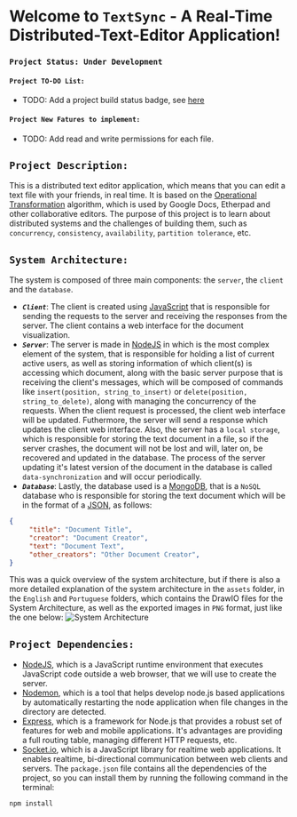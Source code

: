 # Welcome to `TextSync` - A Real-Time Distributed-Text-Editor Application!

### `Project Status: Under Development`

#### `Project TO-DO List:`
- TODO: Add a project build status badge, see [here](https://docs.github.com/en/actions/managing-workflow-runs/adding-a-workflow-status-badge)

#### `Project New Fatures to implement:`
- TODO: Add read and write permissions for each file.  

## `Project Description:`
This is a distributed text editor application, which means that you can edit a text file with your friends, in real time. It is based on the [Operational Transformation](https://en.wikipedia.org/wiki/Operational_transformation) algorithm, which is used by Google Docs, Etherpad and other collaborative editors.
The purpose of this project is to learn about distributed systems and the challenges of building them, such as `concurrency`, `consistency`, `availability`, `partition tolerance`, etc.

## `System Architecture:`
The system is composed of three main components: the `server`, the `client` and the `database`.  
- ***`Client`***: The client is created using [JavaScript](https://developer.mozilla.org/en-US/docs/Web/JavaScript) that is responsible for sending the requests to the server and receiving the responses from the server. The client contains a web interface for the document visualization.  
- ***`Server`***: The server is made in [NodeJS](https://nodejs.org/en/docs) in which is the most complex element of the system, that is responsible for holding a list of current active users, as well as storing information of which client(s) is accessing which document, along with the basic server purpose that is receiving the client's messages, which will be composed of commands like `insert(position, string_to_insert)` or `delete(position, string_to_delete)`, along with managing the concurrency of the requests. When the client request is processed, the client web interface will be updated. Futhermore, the server will send a response which updates the client web interface. Also, the server has a `local storage`, which is responsible for storing the text document in a file, so if the server crashes, the document will not be lost and will, later on, be recovered and updated in the database. The process of the server updating it's latest version of the document in the database is called `data-synchronization` and will occur periodically.  
- ***`Database`***: Lastly, the database used is a [MongoDB](https://www.mongodb.com/docs/manual/tutorial/getting-started/), that is a `NoSQL` database who is responsible for storing the text document which will be in the format of a [JSON](https://json-schema.org/learn/getting-started-step-by-step.html), as follows: 
```json
{
	 "title": "Document Title",
	 "creator": "Document Creator",
	 "text": "Document Text",
	 "other_creators": "Other Document Creator",
}
```
This was a quick overview of the system architecture, but if there is also a more detailed explanation of the system architecture in the `assets` folder, in the `English` and `Portuguese` folders, which contains the DrawIO files for the System Architecture, as well as the exported images in `PNG` format, just like the one below:
![System Architecture](https://github.com/BrenoFariasdaSilva/TextSync/blob/main/assets/English/TextSync-EN.png)

## `Project Dependencies:`
- [NodeJS](https://nodejs.org/en/docs), which is a JavaScript runtime environment that executes JavaScript code outside a web browser, that we will use to create the server.
- [Nodemon](https://www.npmjs.com/package/nodemon), which is a tool that helps develop node.js based applications by automatically restarting the node application when file changes in the directory are detected.
- [Express](https://expressjs.com/pt-br/), which is a framework for Node.js that provides a robust set of features for web and mobile applications. It's advantages are providing a full routing table, managing different HTTP requests, etc.
- [Socket.io](https://socket.io/docs/v4), which is a JavaScript library for realtime web applications. It enables realtime, bi-directional communication between web clients and servers.
The `package.json` file contains all the dependencies of the project, so you can install them by running the following command in the terminal:
```bash
npm install
```